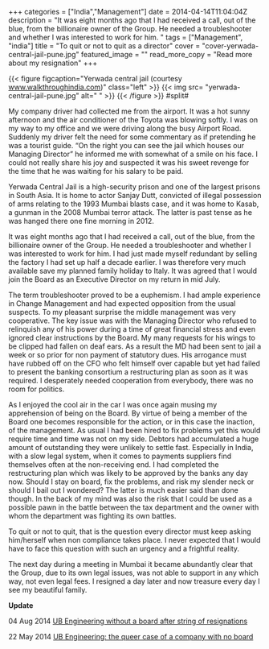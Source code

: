 +++
categories = ["India","Management"]
date = 2014-04-14T11:04:04Z
description = "It was eight months ago that I had received a call, out of the blue, from the billionaire owner of the Group. He needed a troubleshooter and whether I was interested to work for him. "
tags = ["Management", "india"]
title = "To quit or not to quit as a director"
cover = "cover-yerwada-central-jail-pune.jpg"
featured_image = ""
read_more_copy = "Read more about my resignation"
+++

{{< figure figcaption="Yerwada central jail (courtesy www.walkthroughindia.com)" class="left" >}}
	{{< img src= "yerwada-central-jail-pune.jpg"  alt=" " >}}
{{< /figure >}}
#split#

My company driver had collected me from the airport. It was a hot sunny afternoon and the air conditioner of the Toyota was blowing softly. I was on my way to my office and we were driving along the busy Airport Road. Suddenly my driver felt the need for some commentary as if pretending he was a tourist guide. “On the right you can see the jail which houses our Managing Director” he informed me with somewhat of a smile on his face. I could not really share his joy and suspected it was his sweet revenge for the time that he was waiting for his salary to be paid.

Yerwada Central Jail is a high-security prison and one of the largest prisons in South Asia. It is home to actor Sanjay Dutt, convicted of illegal possession of arms relating to the 1993 Mumbai blasts case, and it was home to Kasab, a gunman in the 2008 Mumbai terror attack. The latter is past tense as he was hanged there one fine morning in 2012.

It was eight months ago that I had received a call, out of the blue, from the billionaire owner of the Group. He needed a troubleshooter and whether I was interested to work for him. I had just made myself redundant by selling the factory I had set up half a decade earlier. I was therefore very much available save my planned family holiday to Italy. It was agreed that I would join the Board as an Executive Director on my return in mid July.

The term troubleshooter proved to be a euphemism. I had ample experience in Change Management and had expected opposition from the usual suspects. To my pleasant surprise the middle management was very cooperative. The key issue was with the Managing Director who refused to relinquish any of his power during a time of great financial stress and even ignored clear instructions by the Board. My many requests for his wings to be clipped had fallen on deaf ears. As a result the MD had been sent to jail a week or so prior for non payment of statutory dues. His arrogance must have rubbed off on the CFO who felt himself over capable but yet had failed to present the banking consortium a restructuring plan as soon as it was required. I desperately needed cooperation from everybody, there was no room for politics.

As I enjoyed the cool air in the car I was once again musing my apprehension of being on the Board. By virtue of being a member of the Board one becomes responsible for the action, or in this case the inaction, of the management. As usual I had been hired to fix problems yet this would require time and time was not on my side. Debtors had accumulated a huge amount of outstanding they were unlikely to settle fast. Especially in India, with a slow legal system, when it comes to payments suppliers find themselves often at the non-receiving end. I had completed the restructuring plan which was likely to be approved by the banks any day now. Should I stay on board, fix the problems, and risk my slender neck or should I bail out I wondered? The latter is much easier said than done though. In the back of my mind was also the risk that I could be used as a possible pawn in the battle between the tax department and the owner with whom the department was fighting its own battles.

To quit or not to quit, that is the question every director must keep asking him/herself when non compliance takes place. I never expected that I would have to face this question with such an urgency and a frightful reality.

The next day during a meeting in Mumbai it became abundantly clear that the Group, due to its own legal issues, was not able to support in any which way, not even legal fees. I resigned a day later and now treasure every day I see my beautiful family.

__Update__

04 Aug 2014 <a href="hhttps://www.livemint.com/Companies/HiE2rW2ACzg3GOPOhk3iRM/UB-Engineering-without-a-board-after-string-of-resignations.html" alt="UB Engineering without a board after string of resignations" target="_blank">UB Engineering without a board after string of resignations</a>

22 May 2014 <a href="https://www.indiabusinessview.com/1022/ub-engineering-queer-case-company-no-board/" alt="UB Engineering without a board after string of resignations" target="_blank">UB Engineering: the queer case of a company with no board</a>
